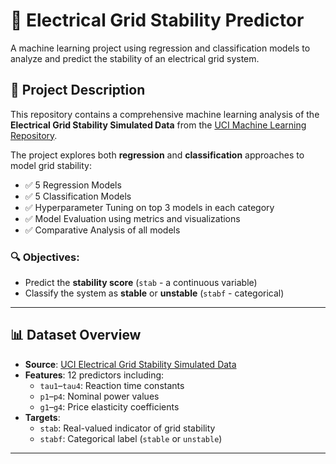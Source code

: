 # 🔌 Electrical Grid Stability Predictor

A machine learning project using regression and classification models to analyze and predict the stability of an electrical grid system.

## 📄 Project Description

This repository contains a comprehensive machine learning analysis of the **Electrical Grid Stability Simulated Data** from the [UCI Machine Learning Repository](https://archive.ics.uci.edu/dataset/471/electrical%2Bgrid%2Bstabi).

The project explores both **regression** and **classification** approaches to model grid stability:

- ✅ 5 Regression Models
- ✅ 5 Classification Models
- ✅ Hyperparameter Tuning on top 3 models in each category
- ✅ Model Evaluation using metrics and visualizations
- ✅ Comparative Analysis of all models

### 🔍 Objectives:
- Predict the **stability score** (`stab` - a continuous variable)
- Classify the system as **stable** or **unstable** (`stabf` - categorical)

---

## 📊 Dataset Overview

- **Source**: [UCI Electrical Grid Stability Simulated Data](https://archive.ics.uci.edu/dataset/471/electrical%2Bgrid%2Bstabi)
- **Features**: 12 predictors including:
  - `tau1`–`tau4`: Reaction time constants
  - `p1`–`p4`: Nominal power values
  - `g1`–`g4`: Price elasticity coefficients
- **Targets**:
  - `stab`: Real-valued indicator of grid stability
  - `stabf`: Categorical label (`stable` or `unstable`)

---

